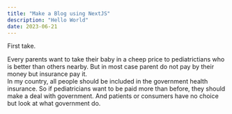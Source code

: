 ```yaml
---
title: "Make a Blog using NextJS"
description: "Hello World"
date: 2023-06-21
---
```



First take.

Every parents want to take their baby in a cheep price to pediatrictians who is better than others nearby.
But in most case parent do not pay by their money but insurance pay it.  
In my country, all people should be included in the government health insurance.
So if pediatricians want to be paid more than before, they should make a deal with government.
And patients or consumers have no choice but look at what government do.
